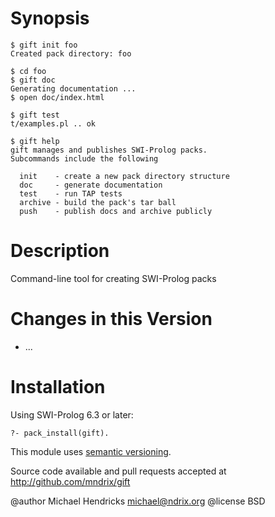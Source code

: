 # Synopsis

    $ gift init foo
    Created pack directory: foo

    $ cd foo
    $ gift doc
    Generating documentation ...
    $ open doc/index.html

    $ gift test
    t/examples.pl .. ok

    $ gift help
    gift manages and publishes SWI-Prolog packs.
    Subcommands include the following

      init    - create a new pack directory structure
      doc     - generate documentation
      test    - run TAP tests
      archive - build the pack's tar ball
      push    - publish docs and archive publicly

# Description

Command-line tool for creating SWI-Prolog packs

# Changes in this Version

  * ...

# Installation

Using SWI-Prolog 6.3 or later:

    ?- pack_install(gift).

This module uses [semantic versioning](http://semver.org/).

Source code available and pull requests accepted at
http://github.com/mndrix/gift

@author Michael Hendricks <michael@ndrix.org>
@license BSD
